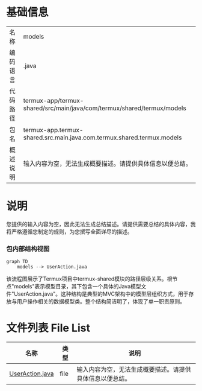 # 基础信息

|      |      |
|------|------|
| 名称 | models |
| 编码语言 | .java |
| 代码路径 | termux-app/termux-shared/src/main/java/com/termux/shared/termux/models |
| 包名 | termux-app.termux-shared.src.main.java.com.termux.shared.termux.models |
| 概述说明 | 输入内容为空，无法生成概要描述。请提供具体信息以便总结。 |

# 说明

您提供的输入内容为空，因此无法生成总结描述。请提供需要总结的具体内容，我将严格遵循您制定的规则，为您撰写全面详尽的描述。


### 包内部结构视图

```mermaid
graph TD
    models --> UserAction.java
```

该流程图展示了Termux项目中termux-shared模块的路径层级关系。根节点"models"表示模型目录，其下包含一个具体的Java模型文件"UserAction.java"。这种结构是典型的MVC架构中的模型层组织方式，用于存放与用户操作相关的数据模型类。整个结构简洁明了，体现了单一职责原则。

# 文件列表 File List

| 名称   | 类型  | 说明 |
|-------|------|-------------|
| [UserAction.java](UserAction.md) | file | 输入内容为空，无法生成概要描述。请提供具体信息以便总结。 |


